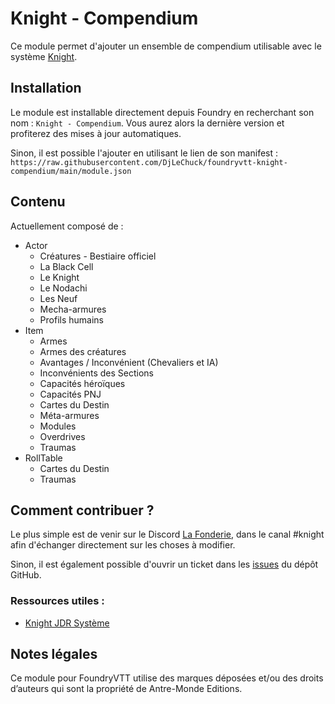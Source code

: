 # Knight - Compendium

Ce module permet d'ajouter un ensemble de compendium utilisable avec le
système [Knight](https://github.com/Zakarik/foundry-knight/).

## Installation

Le module est installable directement depuis Foundry en recherchant son nom : `Knight - Compendium`.
Vous aurez alors la dernière version et profiterez des mises à jour automatiques.

Sinon, il est possible l'ajouter en utilisant le lien de son manifest :
`https://raw.githubusercontent.com/DjLeChuck/foundryvtt-knight-compendium/main/module.json`

## Contenu

Actuellement composé de :

* Actor
  * Créatures - Bestiaire officiel
  * La Black Cell
  * Le Knight
  * Le Nodachi
  * Les Neuf
  * Mecha-armures
  * Profils humains
* Item
  * Armes
  * Armes des créatures
  * Avantages / Inconvénient (Chevaliers et IA)
  * Inconvénients des Sections
  * Capacités héroïques
  * Capacités PNJ
  * Cartes du Destin
  * Méta-armures
  * Modules
  * Overdrives
  * Traumas
* RollTable
  * Cartes du Destin
  * Traumas

## Comment contribuer ?

Le plus simple est de venir sur le Discord [La Fonderie](https://discord.com/invite/pPSDNJk), dans le canal #knight
afin d'échanger directement sur les choses à modifier.

Sinon, il est également possible d'ouvrir un ticket dans les
[issues](https://github.com/DjLeChuck/foundryvtt-knight-compendium/issues) du dépôt GitHub.

### Ressources utiles :

* [Knight JDR Système](https://www.knight-jdr-systeme.fr/fr/)

## Notes légales

Ce module pour FoundryVTT utilise des marques déposées et/ou des droits d’auteurs qui sont la propriété de Antre-Monde
Editions.
